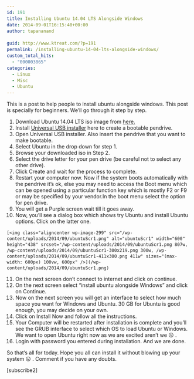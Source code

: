 ```yaml
---
id: 191
title: Installing Ubuntu 14.04 LTS Alongside Windows
date: 2014-09-01T16:15:40+00:00
author: tapananand

guid: http://www.ktreat.com/?p=191
permalink: /installing-ubuntu-14-04-lts-alongside-windows/
custom_total_hits:
  - "000003865"
categories:
  - Linux
  - Misc
  - Ubuntu
---
```

This is a post to help people to install ubuntu alongside windows. This post is specially for beginners. We&#8217;ll go through it step by step.

  1. Download Ubuntu 14.04 LTS iso image from <a title="Download Ubuntu" href="http://www.ubuntu.com/download/desktop" target="_blank">here.</a>
  2. Install <a title="UUI" href="http://www.pendrivelinux.com/downloads/Universal-USB-Installer/Universal-USB-Installer-1.9.5.5.exe" target="_blank">Universal USB installer</a> here to create a bootable pendrive.
  3. Open Universal USB installer. Also insert the pendrive that you want to make bootable.
  4. Select Ubuntu in the drop down for step 1.
  5. Browse your downloaded iso in Step 2.
  6. Select the drive letter for your pen drive (be careful not to select any other drive).
  7. Click Create and wait for the process to complete.
  8. Restart your computer now. Now if the system boots automatically with the pendrive it&#8217;s ok, else you may need to access the Boot menu which can be opened using a particular function key which is mostly F2 or F9 or may be specified by your vendor.In the boot menu select the option for pen drive.
  9. You will get a Purple screen wait till it goes away.
 10. Now, you&#8217;ll see a dialog box which shows try Ubuntu and install Ubuntu options. Click on the latter one.
  
    [<img class="aligncenter wp-image-299" src="/wp-content/uploads/2014/09/ubuntuScr1.png" alt="ubuntuScr1" width="600" height="438" srcset="/wp-content/uploads/2014/09/ubuntuScr1.png 807w, /wp-content/uploads/2014/09/ubuntuScr1-300x219.png 300w, /wp-content/uploads/2014/09/ubuntuScr1-411x300.png 411w" sizes="(max-width: 600px) 100vw, 600px" />](/wp-content/uploads/2014/09/ubuntuScr1.png)
 11. On the next screen don&#8217;t connect to internet and click on continue.
 12. On the next screen select &#8220;install ubuntu alongside Windows&#8221; and click on Continue.
 13. Now on the next screen you will get an interface to select how much space you want for Windows and Ubuntu. 30 GB for Ubuntu is good enough, you may decide on your own.
 14. Click on Install Now and follow all the instructions.
 15. Your Computer will be restarted after installation is complete and you&#8217;ll see the GRUB interface to select which OS to load Ubuntu or Windows. We want to open Ubuntu right now as we are excited aren&#8217;t we 😛 .
 16. Login with password you entered during installation. And we are done.

So that&#8217;s all for today. Hope you all can install it without blowing up your system 😛 . Comment if you have any doubts.

[subscribe2]